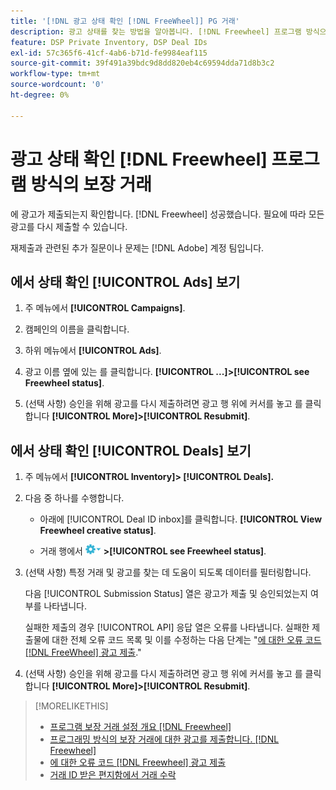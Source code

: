 ```yaml
---
title: '[!DNL 광고 상태 확인 [!DNL FreeWheel]] PG 거래'
description: 광고 상태를 찾는 방법을 알아봅니다. [!DNL Freewheel] 프로그램 방식으로 보장되는 거래.
feature: DSP Private Inventory, DSP Deal IDs
exl-id: 57c365f6-41cf-4ab6-b71d-fe9984eaf115
source-git-commit: 39f491a39bdc9d8dd820eb4c69594dda71d8b3c2
workflow-type: tm+mt
source-wordcount: '0'
ht-degree: 0%

---
```


# 광고 상태 확인 [!DNL Freewheel] 프로그램 방식의 보장 거래

에 광고가 제출되는지 확인합니다. [!DNL Freewheel] 성공했습니다. 필요에 따라 모든 광고를 다시 제출할 수 있습니다.

재제출과 관련된 추가 질문이나 문제는 [!DNL Adobe] 계정 팀입니다.

## 에서 상태 확인 [!UICONTROL Ads] 보기

1. 주 메뉴에서 **[!UICONTROL Campaigns]**.

1. 캠페인의 이름을 클릭합니다.

1. 하위 메뉴에서 **[!UICONTROL Ads]**.

1. 광고 이름 옆에 있는 를 클릭합니다.  **[!UICONTROL ...]>[!UICONTROL see Freewheel status]**.

1. (선택 사항) 승인을 위해 광고를 다시 제출하려면 광고 행 위에 커서를 놓고 를 클릭합니다 **[!UICONTROL More]>[!UICONTROL Resubmit]**.

## 에서 상태 확인 [!UICONTROL Deals] 보기

1. 주 메뉴에서 **[!UICONTROL Inventory]> [!UICONTROL Deals].**

1. 다음 중 하나를 수행합니다.

   * 아래에 [!UICONTROL Deal ID inbox]를 클릭합니다. **[!UICONTROL View Freewheel creative status]**.

   * 거래 행에서 ![옵션 메뉴](/help/dsp/assets/options-menu.png) **>[!UICONTROL see Freewheel status]**.

1. (선택 사항) 특정 거래 및 광고를 찾는 데 도움이 되도록 데이터를 필터링합니다.

   다음 [!UICONTROL Submission Status] 열은 광고가 제출 및 승인되었는지 여부를 나타냅니다.

   실패한 제출의 경우 [!UICONTROL API] 응답 열은 오류를 나타냅니다. 실패한 제출물에 대한 전체 오류 코드 목록 및 이를 수정하는 다음 단계는 &quot;[에 대한 오류 코드 [!DNL FreeWheel] 광고 제출](freewheel-error-codes.md).&quot;

1. (선택 사항) 승인을 위해 광고를 다시 제출하려면 광고 행 위에 커서를 놓고 를 클릭합니다 **[!UICONTROL More]>[!UICONTROL Resubmit]**.

>[!MORELIKETHIS]
>
>* [프로그램 보장 거래 설정 개요 [!DNL Freewheel]](freewheel-overview.md)
>* [프로그래밍 방식의 보장 거래에 대한 광고를 제출합니다. [!DNL Freewheel]](freewheel-submit.md)
>* [에 대한 오류 코드 [!DNL Freewheel] 광고 제출](freewheel-error-codes.md)
>* [거래 ID 받은 편지함에서 거래 수락](deal-id-inbox-accept.md)

